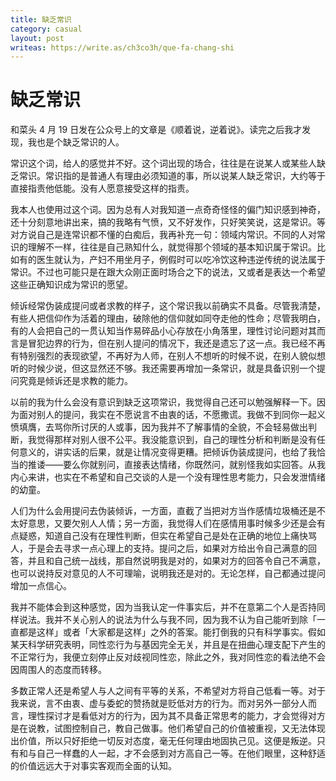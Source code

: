 ```yaml
---
title: 缺乏常识
category: casual
layout: post
writeas: https://write.as/ch3co3h/que-fa-chang-shi
---
```


# 缺乏常识

和菜头 4 月 19 日发在公众号上的文章是《顺着说，逆着说》。读完之后我才发现，我也是个缺乏常识的人。

常识这个词，给人的感觉并不好。这个词出现的场合，往往是在说某人或某些人缺乏常识。常识指的是普通人有理由必须知道的事，所以说某人缺乏常识，大约等于直接指责他低能。没有人愿意接受这样的指责。

我本人也使用过这个词。因为总有人对我知道一点奇奇怪怪的偏门知识感到神奇，还十分刻意地讲出来，搞的我略有气愤，又不好发作，只好笑笑说，这是常识。等对方说自己是连常识都不懂的白痴后，我再补充一句：领域内常识。不同的人对常识的理解不一样，往往是自己熟知什么，就觉得那个领域的基本知识属于常识。比如有的医生就认为，产妇不用坐月子，例假时可以吃冷饮这种违逆传统的说法属于常识。不过也可能只是在跟大众刚正面时场合之下的说法，又或者是表达一个希望这些正确知识成为常识的愿望。

倾诉经常伪装成提问或者求教的样子，这个常识我以前确实不具备。尽管我清楚，有些人把信仰作为活着的理由，破除他的信仰就如同夺走他的性命；尽管我明白，有的人会把自己的一贯认知当作易碎品小心存放在小角落里，理性讨论问题对其而言是冒犯边界的行为，但在别人提问的情况下，我还是遗忘了这一点。我已经不再有特别强烈的表现欲望，不再好为人师，在别人不想听的时候不说，在别人貌似想听的时候少说，但这显然还不够。我还需要再增加一条常识，就是具备识别一个提问究竟是倾诉还是求教的能力。

以前的我为什么会没有意识到缺乏这项常识，我觉得自己还可以勉强解释一下。因为面对别人的提问，我实在不愿说言不由衷的话，不愿撒谎。我做不到同你一起义愤填膺，去骂你所讨厌的人或事，因为我并不了解事情的全貌，不会轻易做出判断，我觉得那样对别人很不公平。我没能意识到，自己的理性分析和判断是没有任何意义的，讲实话的后果，就是让情况变得更糟。把倾诉伪装成提问，也给了我恰当的推诿——要么你就别问，直接表达情绪，你既然问，就别怪我如实回答。从我内心来讲，也实在不希望和自己交谈的人是一个没有理性思考能力，只会发泄情绪的幼童。

人们为什么会用提问去伪装倾诉，一方面，直截了当把对方当作感情垃圾桶还是不太好意思，又要欠别人人情；另一方面，我觉得人们在感情用事时候多少还是会有点疑惑，知道自己没有在理性判断，但实在希望自己是处在正确的地位上痛快骂人，于是会去寻求一点心理上的支持。提问之后，如果对方给出令自己满意的回答，并且和自己统一战线，那自然说明我是对的，如果对方的回答令自己不满意，也可以说持反对意见的人不可理喻，说明我还是对的。无论怎样，自己都通过提问增加一点信心。

我并不能体会到这种感觉，因为当我认定一件事实后，并不在意第二个人是否持同样说法。我并不关心别人的说法为什么与我不同，因为我不认为自己能听到除「一直都是这样」或者「大家都是这样」之外的答案。能打倒我的只有科学事实。假如某天科学研究表明，同性恋行为与基因完全无关，并且是在扭曲心理支配下产生的不正常行为，我便立刻停止反对歧视同性恋，除此之外，我对同性恋的看法绝不会因周围人的态度而转移。

多数正常人还是希望人与人之间有平等的关系，不希望对方将自己低看一等。对于我来说，言不由衷、虚与委蛇的赞扬就是贬低对方的行为。而对另外一部分人而言，理性探讨才是看低对方的行为，因为其不具备正常思考的能力，才会觉得对方是在说教，试图控制自己，教自己做事。他们希望自己的价值被重视，又无法体现出价值，所以只好拒绝一切反对态度，毫无任何理由地固执己见。这便是叛逆。只有和与自己一样蠢的人一起，才不会感到对方高自己一等。在他们眼里，这种舒适的价值远远大于对事实客观而全面的认知。